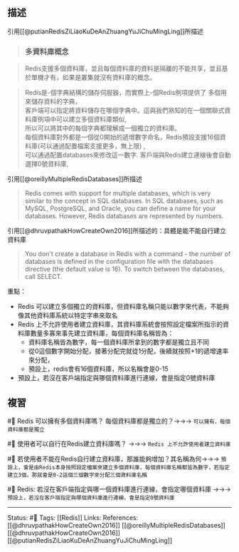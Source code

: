 
## 描述

引用[[@putianRedisZiLiaoKuDeAnZhuangYuJiChuMingLing]]所描述
> ### 多資料庫概念

> Redis支援多個資料庫，並且每個資料庫的資料是隔離的不能共享，並且基於單機才有，如果是叢集就沒有資料庫的概念。  

> Redis是-個字典結構的儲存伺服器，而實際上-個Redis例項提供了 多個用來儲存資料的字典，  
> 客戶端可以指定將資料儲存在哪個字典中。這與我們熟知的在一個關聯式資料庫例項中可以建立多個資料庫類似,  
> 所以可以將其中的每個字典都理解成一個獨立的資料庫。  
> 每個資料庫對外都是一個從0開始的遞增數字命名，Redis預設支援16個資料庫(可以通過配置檔案支援更多，無上限) ,  
> 可以通過配置databases來修改這一數字. 客戶端與Redis建立連線後會自動選擇0號資料庫,


引用[[@oreillyMultipleRedisDatabases]]所描述
> Redis comes with support for multiple databases, which is very similar to the concept in SQL databases. In SQL databases, such as MySQL, PostgreSQL, and Oracle, you can define a name for your databases. However, Redis databases are represented by numbers.

引用[[@dhruvpathakHowCreateOwn2016]]所描述的：具體是能不能自行建立資料庫
> You don't create a database in Redis with a command - the number of databases is defined in the configuration file with the databases directive (the default value is 16). To switch between the databases, call SELECT.

重點：
- Redis 可以建立多個獨立的資料庫，但資料庫名稱只能以數字來代表，不能夠像其他資料庫系統以特定字串來取名
- Redis 上不允許使用者建立資料庫，其資料庫系統會按照設定檔案所指示的資料庫數量多寡來事先建立資料庫，每個資料庫名稱皆為：
	- 資料庫名稱皆為數字，每一個資料庫所拿到的數字都是獨立且不同
	- 從0這個數字開始分配，接著分配完就從1分配，後續就按照+1的遞增速率來分配，
	- 預設上，redis會有16個資料庫，所以名稱會是0-15
- 預設上，若沒在客戶端指定與哪個資料庫進行連線，會是指定0號資料庫

## 複習

#🧠 Redis 可以擁有多個資料庫嗎？ 每個資料庫都是獨立的？->->-> `可以擁有，每個資料庫都是獨立`
<!--SR:!2022-06-29,17,250-->

#🧠 使用者可以自行在Redis建立資料庫嗎？ ->->-> `Redis 上不允許使用者建立資料庫`
<!--SR:!2022-06-15,10,250-->

#🧠 若使用者不能在Redis自行建立資料庫，那誰能夠增加？其名稱為何->->-> `預設上，會是由Redis本身按照設定檔案來建立多個資料庫，每個資料庫名稱都皆為數字，若指定建立3個，那就會是0-2這個三個數字來分配三個資料庫名稱`
<!--SR:!2022-06-14,9,250-->

#🧠 Redis: 若沒在客戶端指定與哪一個資料庫進行連線，會指定哪個資料庫 ->->-> `預設上，若沒在客戶端指定與哪個資料庫進行連線，會是指定0號資料庫`
<!--SR:!2022-06-19,10,250-->


---
Status: #🌱 
Tags:
[[Redis]] 
Links:
References:
[[@dhruvpathakHowCreateOwn2016]]
[[@oreillyMultipleRedisDatabases]]
[[@dhruvpathakHowCreateOwn2016]]
[[@putianRedisZiLiaoKuDeAnZhuangYuJiChuMingLing]]